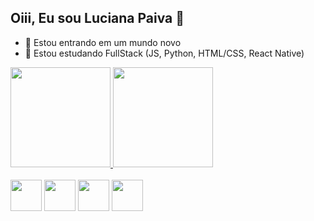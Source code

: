 <h2>Oiii, Eu sou Luciana Paiva 👋</h2>

<p></p>

- 🔭 Estou entrando em um mundo novo
- 🌱 Estou estudando FullStack (JS, Python, HTML/CSS, React Native)


<link rel="stylesheet" href="https://cdn.jsdelivr.net/gh/devicons/devicon@v2.15.1/devicon.min.css">

<div>
  <a href="https://github.com/LucianaPaiva">
    <img height="160em" src="https://github-readme-stats.vercel.app/api?username=LucianaPaiva&show_icons=true&theme=dracula"/>
    <img height="160em" src="https://github-readme-stats.vercel.app/api/top-langs/?username=LucianaPaiva&theme=dracula"/>     
  </a>
</div>


<div style="display: inline_block"><br>
  <i class="devicon-html5-plain-wordmark colored"></i>
  <img height="50em" align="center" src="https://cdn.jsdelivr.net/gh/devicons/devicon/icons/html5/html5-original-wordmark.svg" />
  <img height="50em" align="center" src="https://cdn.jsdelivr.net/gh/devicons/devicon/icons/css3/css3-original-wordmark.svg" />
  <img height="50em" align="center" src="https://cdn.jsdelivr.net/gh/devicons/devicon/icons/python/python-original-wordmark.svg" />
  <img height="50em" align="center" src="https://cdn.jsdelivr.net/gh/devicons/devicon/icons/javascript/javascript-original.svg" />

</div>
